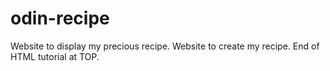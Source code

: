 # odin-recipe
Website to display my precious recipe.
Website to create my recipe. End of HTML tutorial at TOP.